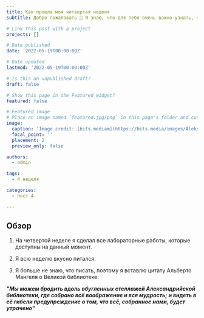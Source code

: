 ```yaml
---
title: Как прошла моя четвертая неделя
subtitle: Добро пожаловать 👋 Я знаю, что для тебя очень важно узнать, что случилось со мной на четвертой неделе

# Link this post with a project
projects: []

# Date published
date: '2022-05-19T00:00:00Z'

# Date updated
lastmod: '2022-05-19T00:00:00Z'

# Is this an unpublished draft?
draft: false

# Show this page in the Featured widget?
featured: false

# Featured image
# Place an image named `featured.jpg/png` in this page's folder and customize its options here.
image:
  caption: 'Image credit: [bits.mediam](https://bits.media/images/Aleksandriiskaya-biblioteka/Aleksandriyskaya-biblioteka_1.jpg)'
  focal_point: ''
  placement: 2
  preview_only: false

authors:
  - admin

tags:
  - 4 неделя

categories:
  - пост 4

---
```


## Обзор

1. На четвертой неделе я сделал все лабораторные работы, которые доступны на данный момент.

2. Я всю неделю вкусно питался.

3. Я больше не знаю, что писать, поэтому я вставлю цитату Альберто Мангеля о Великой библиотеке:

***"Мы можем бродить вдоль обугленных стеллажей Александрийской библиотеки, где собрано всё воображение и вся мудрость; и видеть в её гибели предупреждение о том, что всё, собранное нами, будет утрачено"***
